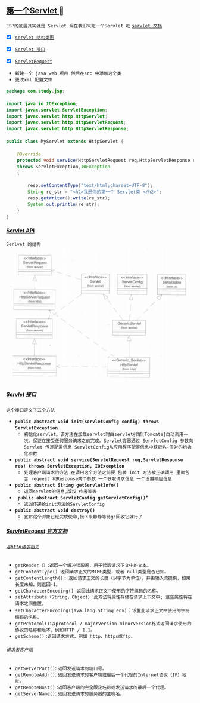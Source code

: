 [第一个Servlet ](#top) <span id="top"></span>  	:maple_leaf:
-----
`JSP的底层其实就是 Servlet 现在我们来跑一个Servlet 吧` [`servlet 文档`](https://docs.oracle.com/cd/E17802_01/products/products/servlet/2.1/api/packages.html)

- [x] [`servlet 结构类图`](#servletapi)
- [x] [`Servlet 接口`](#interface)
- [x] [`ServletRequest`](#servletrequest)


* `新建一个 java web 项目 然后在src 中添加这个类`
* `更改xml 配置文件`
```JAVA
package com.study.jsp;

import java.io.IOException;
import javax.servlet.ServletException;
import javax.servlet.http.HttpServlet;
import javax.servlet.http.HttpServletRequest;
import javax.servlet.http.HttpServletResponse;

public class MyServlet extends HttpServlet {

	@Override
	protected void service(HttpServletRequest req,HttpServletResponse resp)
	throws ServletException,IOException
	{
		
		resp.setContentType("text/html;charset=UTF-8");
		String re_str = "<h2>我是你的第一个 Servlet类 </h2>";
		resp.getWriter().write(re_str);
		System.out.println(re_str);
	}
}
```
#### [Servlet API](#servletapi) <span id="servletapi"></span> 
`Serlvet 的结构`
![图片](/Image/Servlet.png)

##### [Servlet 接口](#interface) <span id="interface"></span> 
`这个接口定义了五个方法`
* **`public abstract void init(ServletConfig config) throws ServletException`** 
	* `初始化servlet。该方法在加载servlet时由servlet引擎[Tomcate]自动调用一次。保证在接受任何服务请求之前完成。Servlet容器通过 ServletConfig 参数向Servlet 传递配置信息 ServletConfig从应用程序配置信息中获取名-值对的初始化参数`
* **`public abstract void service(ServletRequest req,ServletResponse res) throws ServletException, IOException`**
	* `处理客户端请求的方法 在调用这个方法之前要 包装 init 方法被正确调用 里面包含 request 和Response两个参数 一个获取请求信息 一个设置响应信息`
* **`public abstract String getServletInfo()`**
	* `返回servlet的信息,版权 作者等等`
* **` public abstract ServletConfig getServletConfig()`***
	* `返回传递给init方法的ServletConfig`
* **`public abstract void destroy()`**
	* `宣布这个对象已经完成使命,接下来静静等待gc回收它就行了`
##### [ServletRequest](#servletrequest) <span id="servletrequest"></span>[官方文档](http://tomcat.apache.org/tomcat-5.5-doc/servletapi/javax/servlet/ServletRequest.html)
###### [`与http请求相关`](#httpRequestforservlet)
* `getReader（）`:`返回一个缓冲读取器，用于读取请求正文中的文本。`
* `getContentType()` :`返回请求正文的MIME类型，或者 null类型是否已知。`	
* `getContentLength()` :` 返回请求正文的长度（以字节为单位），并由输入流提供，如果长度未知，则返回-1。`
* `getCharacterEncoding()` :`返回此请求正文中使用的字符编码的名称。`
* `setAttribute（String，Object）`:`此方法将属性存储在请求上下文中; 这些属性将在请求之间重置。`
* `setCharacterEncoding(java.lang.String env)`：`设置此请求正文中使用的字符编码的名称。`
* `getProtocol()`:`以protocol / majorVersion.minorVersion格式返回请求使用的协议的名称和版本，例如HTTP / 1.1。`
* `getScheme()` :`返回请求方式，例如 http，https或ftp。`
###### [`请求者客户端`](#httpclientforservlet)
* `getServerPort()`: `返回发送请求的端口号。`
* `getRemoteAddr()`: `返回发送请求的客户端或最后一个代理的Internet协议（IP）地址。`
* `getRemoteHost()` :`返回客户端的完全限定名称或发送请求的最后一个代理。`
* `getServerName()`: `返回发送请求的服务器的主机名。`
